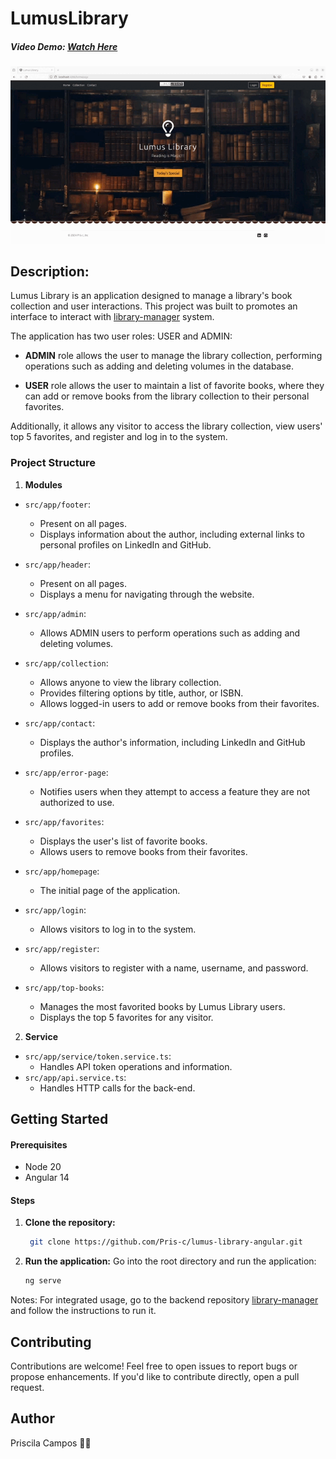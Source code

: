 # LumusLibrary

##### Video Demo: [Watch Here](https://youtu.be/oa6y0e6LnkE)

![Descrição do GIF](src/assets/lumus-gif.gif)

## Description:

Lumus Library is an application designed to manage a library's book collection and user interactions. This project was built to promotes an interface to interact with [library-manager](https://github.com/Pris-c/library-manager/tree/adapt-for-frontend-integration) system.

The application has two user roles: USER and ADMIN:

- **ADMIN** role allows the user to manage the library collection, performing operations such as adding and deleting volumes in the database.

- **USER** role allows the user to maintain a list of favorite books, where they can add or remove books from the library collection to their personal favorites.

Additionally, it allows any visitor to access the library collection, view users' top 5 favorites, and register and log in to the system.


### Project Structure

  1. **Modules**

- `src/app/footer`:
    - Present on all pages.
    - Displays information about the author, including external links to personal profiles on LinkedIn and GitHub.

- `src/app/header`:
    - Present on all pages.
    - Displays a menu for navigating through the website.

- `src/app/admin`:
    - Allows ADMIN users to perform operations such as adding and deleting volumes.

- `src/app/collection`:
    - Allows anyone to view the library collection.
    - Provides filtering options by title, author, or ISBN.
    - Allows logged-in users to add or remove books from their favorites.

- `src/app/contact`:
    - Displays the author's information, including LinkedIn and GitHub profiles.

- `src/app/error-page`:
    - Notifies users when they attempt to access a feature they are not authorized to use.

- `src/app/favorites`:
    - Displays the user's list of favorite books.
    - Allows users to remove books from their favorites.

- `src/app/homepage`:
    - The initial page of the application.

- `src/app/login`:
    - Allows visitors to log in to the system.

- `src/app/register`:
    - Allows visitors to register with a name, username, and password.

- `src/app/top-books`:
    - Manages the most favorited books by Lumus Library users.
    - Displays the top 5 favorites for any visitor.


2. **Service**

- `src/app/service/token.service.ts`:
    - Handles API token operations and information.
- `src/app/api.service.ts`:
    - Handles HTTP calls for the back-end.


## Getting Started

#### Prerequisites

- Node 20
- Angular 14

#### Steps

1. **Clone the repository:**
    ```bash
     git clone https://github.com/Pris-c/lumus-library-angular.git
    ```

2. **Run the application:**
    Go into the root directory and run the application:
    ```bash
    ng serve
    ```

Notes:
For integrated usage, go to the backend repository [library-manager](https://github.com/Pris-c/library-manager/tree/adapt-for-frontend-integration) and follow the instructions to run it.

## Contributing

Contributions are welcome! Feel free to open issues to report bugs or propose enhancements. If you'd like to contribute directly, open a pull request.

## Author

Priscila Campos 👩‍💻
